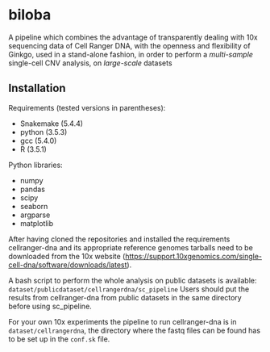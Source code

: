 # biloba

A pipeline which combines the advantage of transparently dealing with 10x sequencing data of Cell Ranger DNA, 
with the openness and flexibility of Ginkgo, used in a stand-alone fashion, in order to perform a _multi-sample_
single-cell CNV analysis, on _large-scale_ datasets

## Installation

Requirements (tested versions in parentheses):

- Snakemake (5.4.4)
- python (3.5.3)
- gcc (5.4.0)
- R (3.5.1)

Python libraries:
- numpy
- pandas
- scipy
- seaborn
- argparse
- matplotlib

After having cloned the repositories and installed the requirements cellranger-dna and its
appropriate reference genomes tarballs need to be downloaded from the 10x website 
(https://support.10xgenomics.com/single-cell-dna/software/downloads/latest).

A bash script to perform the whole analysis on public datasets is available:
`dataset/publicdataset/cellrangerdna/sc_pipeline`
Users should put the results from cellranger-dna from public datasets in the same directory before
using sc_pipeline.

For your own 10x experiments the pipeline to run cellranger-dna is in  `dataset/cellrangerdna`, the directory
where the fastq files can be found has to be set up in the `conf.sk` file.
